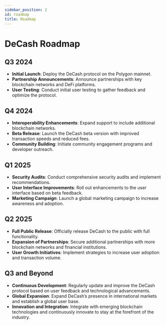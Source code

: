 ```yaml
---
sidebar_position: 2 
id: roadmap
title: Roadmap
---
```


# DeCash Roadmap

## Q3 2024
- **Initial Launch**: Deploy the DeCash protocol on the Polygon mainnet.
- **Partnership Announcements**: Announce partnerships with key blockchain networks and DeFi platforms.
- **User Testing**: Conduct initial user testing to gather feedback and optimize the protocol.

## Q4 2024
- **Interoperability Enhancements**: Expand support to include additional blockchain networks.
- **Beta Release**: Launch the DeCash beta version with improved transaction speeds and reduced fees.
- **Community Building**: Initiate community engagement programs and developer outreach.

## Q1 2025
- **Security Audits**: Conduct comprehensive security audits and implement recommendations.
- **User Interface Improvements**: Roll out enhancements to the user interface based on beta feedback.
- **Marketing Campaign**: Launch a global marketing campaign to increase awareness and adoption.

## Q2 2025
- **Full Public Release**: Officially release DeCash to the public with full functionality.
- **Expansion of Partnerships**: Secure additional partnerships with more blockchain networks and financial institutions.
- **User Growth Initiatives**: Implement strategies to increase user adoption and transaction volume.

## Q3 and Beyond
- **Continuous Development**: Regularly update and improve the DeCash protocol based on user feedback and technological advancements.
- **Global Expansion**: Expand DeCash’s presence in international markets and establish a global user base.
- **Innovation and Integration**: Integrate with emerging blockchain technologies and continuously innovate to stay at the forefront of the industry.
